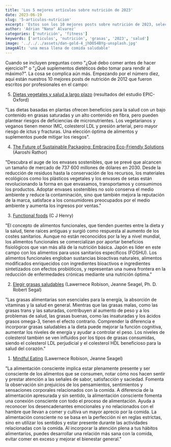 ```yaml
---
title: 'Los 5 mejores artículos sobre nutrición de 2023'
date: 2023-06-19
slug: '5-articulos-nutricion'
excerpt: 'Estos son los 10 mejores posts sobre nutrición de 2023, seleccionados por profesionales del sector.'
author: 'Adrian "Nano" Alvarez'
categories: ['nutrición', 'fitness']
keywords: ['articulos', 'nutrición', 'grasas', '2023', 'salud']
image: '../../../assets/dan-gold-4_jhDO54BYg-unsplash.jpg'
imageAlt: 'una mesa llena de comida saludable'
---
```


Cuando se incluyen preguntas como "¿Qué debo comer antes de hacer ejercicio?" o "¿Qué suplementos dietéticos debo tomar para rendir al máximo?". La cosa se complica aún más. Empezando por el número diez, aquí están nuestros 10 mejores posts de nutrición de 2012 que fueron escritos por profesionales en el campo:

5. <p><a href="https://www.cambridge.org/core/journals/proceedings-of-the-nutrition-society/article/plantbased-diets-and-longterm-health-findings-from-the-epicoxford-study/771ED5439481A68AD92BF40E8B1EF7E6" target="_blank">Dietas vegetales y salud a largo plazo</a> (resultados del estudio EPIC-Oxford)</p>

"Las dietas basadas en plantas ofrecen beneficios para la salud con un bajo contenido en grasas saturadas y un alto contenido en fibra, pero pueden plantear riesgos de deficiencias de micronutrientes. Los vegetarianos y veganos tienen menor IMC, colesterol LDL y presión arterial, pero mayor riesgo de ictus y fracturas. Una elección óptima de alimentos y suplementos puede mitigar los riesgos".

4. <p><a href="https://www.knowesg.com/featured-article/the-future-of-sustainable-packaging-embracing-eco-friendly-solutions" target="_blank">The Future of Sustainable Packaging: Embracing Eco-Friendly Solutions</a> (Aaroshi Rathor)</p>

"Descubra el auge de los envases sostenibles, que se prevé que alcancen un tamaño de mercado de 737 600 millones de dólares en 2030. Desde la reducción de residuos hasta la conservación de los recursos, los materiales ecológicos como los plásticos vegetales y los envases de setas están revolucionando la forma en que envasamos, transportamos y consumimos los productos. Adoptar envases sostenibles no solo conserva el medio ambiente y reduce la contaminación, sino que también mejora la reputación de la marca, satisface a los consumidores preocupados por el medio ambiente y aumenta los ingresos por ventas."

3. <p><a href="https://www.nature.com/articles/ejcn2010101" target="_blank">Functional foods</a> (C J Henry)</p>

"El concepto de alimentos funcionales, que tienden puentes entre la dieta y la salud, tiene raíces antiguas y surgió como respuesta al aumento de los costes sanitarios. Aunque no están reconocidos por la ley a nivel mundial, los alimentos funcionales se comercializan por aportar beneficios fisiológicos que van más allá de la nutrición básica. Japón es líder en este campo con los alimentos para usos sanitarios específicos (FOSHU). Los alimentos funcionales engloban sustancias bioactivas naturales, alimentos modificados enriquecidos con ingredientes bioactivos e ingredientes sintetizados con efectos probióticos, y representan una nueva frontera en la reducción de enfermedades crónicas mediante una nutrición óptima."

2. <p><a href="https://www.helpguide.org/articles/healthy-eating/choosing-healthy-fats.htm" target="_blank">Elegir grasas saludables</a> (Lawernece Robison, Jeanne Seagel, Ph. D. Robert Segal)</p>

"Las grasas alimentarias son esenciales para la energía, la absorción de vitaminas y la salud en general. Mientras que las grasas malas, como las grasas trans y las saturadas, contribuyen al aumento de peso y a los problemas de salud, las grasas buenas, como las insaturadas y los ácidos grasos omega-3, tienen el efecto contrario. Comprender la diferencia e incorporar grasas saludables a la dieta puede mejorar la función cognitiva, aumentar los niveles de energía y ayudar a controlar el peso. Los niveles de colesterol también se ven influidos por los tipos de grasas consumidas, siendo el colesterol LDL perjudicial y el colesterol HDL beneficioso para la salud del corazón."

1. <p><a href="https://www.helpguide.org/articles/diets/mindful-eating.htm" target="_blank">Mindful Eating</a> (Lawernece Robison, Jeanne Seagel)</p>

"La alimentación consciente implica estar plenamente presente y ser consciente de los alimentos que se consumen, notar cómo nos hacen sentir y prestar atención a las señales de sabor, satisfacción y saciedad. Fomenta la observación sin prejuicios de los pensamientos, sentimientos y sensaciones corporales relacionados con la comida. A diferencia de la alimentación apresurada y sin sentido, la alimentación consciente fomenta una conexión consciente con todo el proceso de alimentación. Ayuda a reconocer los desencadenantes emocionales y no relacionados con el hambre que llevan a comer y cultiva un mayor aprecio por la comida. La alimentación consciente no se basa en la perfección ni en reglas estrictas, sino en utilizar los sentidos y estar presente durante las actividades relacionadas con la comida. Al incorporar la atención plena a tus hábitos alimentarios, puedes desarrollar una relación más sana con la comida, evitar comer en exceso y mejorar el bienestar general."
